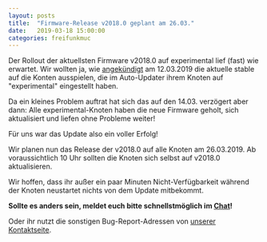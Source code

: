 ```yaml
---
layout: posts
title:  "Firmware-Release v2018.0 geplant am 26.03."
date:   2019-03-18 15:00:00
categories: freifunkmuc
---
```

Der Rollout der aktuellsten Firmware v2018.0 auf experimental lief (fast) wie erwartet.
Wir wollten ja, wie [angekündigt](/freifunkmuc/2019/03/01/release-firmware-v2018.0-experimental/) am 12.03.2019 die aktuelle stable auf die Konten ausspielen, die im Auto-Updater ihrem Knoten auf "experimental" eingestellt haben.

Da ein kleines Problem auftrat hat sich das auf den 14.03. verzögert aber dann:
Alle experimental-Knoten haben die neue Firmware geholt, sich aktualisiert und liefen ohne Probleme weiter!

Für uns war das Update also ein voller Erfolg!

Wir planen nun das Release der v2018.0 auf alle Knoten am 26.03.2019.
Ab voraussichtlich 10 Uhr sollten die Knoten sich selbst auf v2018.0 aktualisieren.

Wir hoffen, dass ihr außer ein paar Minuten Nicht-Verfügbarkeit während der Knoten neustartet nichts von dem Update mitbekommt.

**Sollte es anders sein, meldet euch bitte schnellstmöglich im
[Chat](https://chat.ffmuc.net/freifunk/channels/firmware)!**

Oder ihr nutzt die sonstigen Bug-Report-Adressen von [unserer Kontaktseite](/kontakt/).
